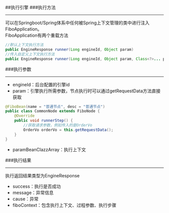 ##执行引擎
###执行方法
- - -
可以在Springboot/Spring体系中任何被Spring上下文管理的类中进行注入FiboApplication。<br>
FiboApplication有两个重载方法
```Java
//默认上下文执行方法
public EngineResponse runner(Long engineId, Object param)
//传入自定义上下文执行方法
public EngineResponse runner(Long engineId, Object param, Class<?>... paramBeanClazzArray)
```
###执行参数
- - -
* engineId：后台配置的引擎id
* param：引擎执行所需参数，节点执行时可以通过getRequestData方法直接获取
```Java
@FiboBean(name = "普通节点", desc = "普通节点")
public class CommonNode extends FiboNode {
    @Override
    public void runnerStep() {
        //获取请求参数，例如传入的是OrderVo
        OrderVo orderVo = this.getRequestData();
    }
}
```
* paramBeanClazzArray：执行上下文

###执行结果
- - -
执行返回结果类型为EngineResponse<br>
* success：执行是否成功
* message：异常信息
* cause：异常
* fiboContext：包含执行上下文、过程参数、执行步骤